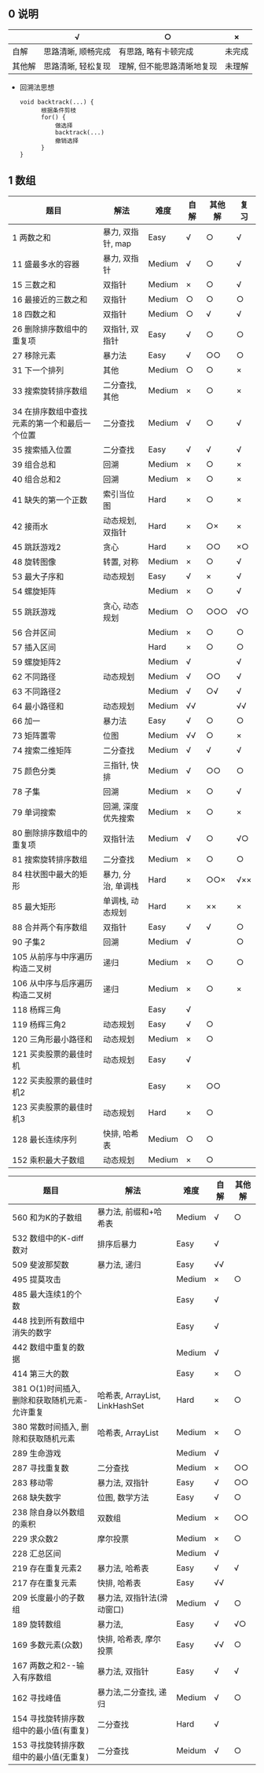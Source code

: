 ## 0 说明

|        | √                  | ○                          | ×      |
| ------ | ------------------ | -------------------------- | ------ |
| 自解   | 思路清晰, 顺畅完成 | 有思路, 略有卡顿完成       | 未完成 |
| 其他解 | 思路清晰, 轻松复现 | 理解, 但不能思路清晰地复现 | 未理解 |

* 回溯法思想

  ```
  void backtrack(...) {
  		根据条件剪枝      
  		for() {          
  			做选择    
  			backtrack(...)    
  			撤销选择      
  		}    
  }    
  ```

  

## 1 数组

| 题目                                          | 解法               | 难度   | 自解 | 其他解 | 复习 |
| --------------------------------------------- | ------------------ | ------ | ---- | ------ | ---- |
| 1 两数之和                                    | 暴力, 双指针, map  | Easy   | √    | ○      | √    |
| 11 盛最多水的容器                             | 暴力, 双指针       | Medium | √    | ○      | √    |
| 15 三数之和                                   | 双指针             | Medium | ×    | ○      | √    |
| 16 最接近的三数之和                           | 双指针             | Medium | ○    | ○      | ○    |
| 18 四数之和                                   | 双指针             | Medium | ○    | √      | √    |
| 26 删除排序数组中的重复项                     | 双指针, 双指针     | Easy   | √    | ○      | ○    |
| 27 移除元素                                   | 暴力法             | Easy   | √    | ○○     | ○    |
| 31 下一个排列                                 | 其他               | Medium | ○    | ○      | ×    |
| 33 搜索旋转排序数组                           | 二分查找, 其他     | Medium | ×    | ○      | ×    |
| 34 在排序数组中查找元素的第一个和最后一个位置 | 二分查找           | Medium | √    | ○      | √    |
| 35 搜索插入位置                               | 二分查找           | Easy   | √    | √      | √    |
| 39 组合总和                                   | 回溯               | Medium | ×    | ○      | ×    |
| 40 组合总和2                                  | 回溯               | Medium | ×    | ○      | ×    |
| 41 缺失的第一个正数                           | 索引当位图         | Hard   | ×    | ○      | ×    |
| 42 接雨水                                     | 动态规划, 双指针   | Hard   | ×    | ○×     | ×    |
| 45 跳跃游戏2                                  | 贪心               | Hard   | ×    | ○○     | ×○   |
| 48 旋转图像                                   | 转置, 对称         | Medium | ×    | ○      | √    |
| 53 最大子序和                                 | 动态规划           | Easy   | √    | ×      | √    |
| 54 螺旋矩阵                                   |                    | Medium | ×    | ○      | √    |
| 55 跳跃游戏                                   | 贪心, 动态规划     | Medium | ○    | ○○○    | √○   |
| 56 合并区间                                   |                    | Medium | ×    | ○      | ○    |
| 57 插入区间                                   |                    | Hard   | ×    | ○      | ○    |
| 59 螺旋矩阵2                                  |                    | Medium | √    |        | √    |
| 62 不同路径                                   | 动态规划           | Medium | √    | ○○     | √    |
| 63 不同路径2                                  |                    | Medium | √    | ○√     | √    |
| 64 最小路径和                                 | 动态规划           | Medium | √√   |        | √√   |
| 66 加一                                       | 暴力法             | Easy   | √    | ○      | ○    |
| 73 矩阵置零                                   | 位图               | Medium | √√   | ○      | ×    |
| 74 搜索二维矩阵                               | 二分查找           | Medium | √    | √      | √    |
| 75 颜色分类                                   | 三指针, 快排       | Medium | √    | ○○     | ○    |
| 78 子集                                       | 回溯               | Medium | ×    | ○      | √    |
| 79 单词搜索                                   | 回溯, 深度优先搜索 | Medium | ×    | ○      | ×    |
| 80 删除排序数组中的重复项                     | 双指针法           | Medium | √    | ○      | √○   |
| 81 搜索旋转排序数组                           | 二分查找           | Medium | ×    | ○      | ○    |
| 84 柱状图中最大的矩形                         | 暴力, 分治, 单调栈 | Hard   | ×    | ○○×    | √××  |
| 85 最大矩形                                   | 单调栈, 动态规划   | Hard   | ×    | ××     | ×    |
| 88 合并两个有序数组                           | 双指针             | Easy   | √    | √      | ○    |
| 90 子集2                                      | 回溯               | Medium | √    |        | ○    |
| 105 从前序与中序遍历构造二叉树                | 递归               | Medium | ×    | ○      | ○    |
| 106 从中序与后序遍历构造二叉树                | 递归               | Medium | ×    | ○      | ×    |
| 118 杨辉三角                                  |                    | Easy   | √    |        |      |
| 119 杨辉三角2                                 | 动态规划           | Easy   | √    | ○      |      |
| 120 三角形最小路径和                          | 动态规划           | Medium | ×    | ○      |      |
| 121 买卖股票的最佳时机                        | 动态规划           | Easy   | √    |        |      |
| 122 买卖股票的最佳时机2                       |                    | Easy   | ×    | ○○     |      |
| 123 买卖股票的最佳时机3                       | 动态规划           | Hard   | ×    | ○      |      |
| 128 最长连续序列                              | 快排, 哈希表       | Medium | ○    | ○      |      |
| 152 乘积最大子数组                            | 动态规划           | Medium | ×    | ○      |      |

| 题目                                          | 解法                           | 难度   | 自解 | 其他解 |
| --------------------------------------------- | ------------------------------ | ------ | ---- | ------ |
| 560 和为K的子数组                             | 暴力法, 前缀和+哈希表          | Medium | √    | ○      |
| 532 数组中的K-diff数对                        | 排序后暴力                     | Easy   | √    |        |
| 509 斐波那契数                                | 暴力法, 递归                   | Easy   | √√   |        |
| 495 提莫攻击                                  |                                | Medium | ×    | ○      |
| 485 最大连续1的个数                           |                                | Easy   | √    |        |
| 448 找到所有数组中消失的数字                  |                                | Easy   | √    |        |
| 442 数组中重复的数据                          |                                | Medium | √    |        |
| 414 第三大的数                                |                                | Easy   | ×    | ○      |
| 381 O(1)时间插入, 删除和获取随机元素-允许重复 | 哈希表, ArrayList, LinkHashSet | Hard   | ×    | ○      |
| 380 常数时间插入, 删除和获取随机元素          | 哈希表, ArrayList              | Medium | ×    | ○      |
| 289 生命游戏                                  |                                | Medium | √    |        |
| 287 寻找重复数                                | 二分查找                       | Medium | ×    | ○○     |
| 283 移动零                                    | 暴力法, 双指针                 | Easy   | √    | ○○     |
| 268 缺失数字                                  | 位图, 数学方法                 | Easy   | √    | ○      |
| 238 除自身以外数组的乘积                      | 双数组                         | Medium | ×    | ○○     |
| 229 求众数2                                   | 摩尔投票                       | Medium | ×    | ○      |
| 228 汇总区间                                  |                                | Medium | √    |        |
| 219 存在重复元素2                             | 暴力法, 哈希表                 | Easy   | √    | √      |
| 217 存在重复元素                              | 快排, 哈希表                   | Easy   | √√   |        |
| 209 长度最小的子数组                          | 暴力法, 双指针法(滑动窗口)     | Medium | √    | ○      |
| 189 旋转数组                                  | 暴力法,                        | Easy   | √    | √○     |
| 169 多数元素(众数)                            | 快排, 哈希表, 摩尔投票         | Easy   | √√   | ○      |
| 167 两数之和2--输入有序数组                   | 暴力法, 双指针                 | Easy   | √    | √      |
| 162 寻找峰值                                  | 暴力法,二分查找, 递归          | Medium | √    | ○      |
| 154 寻找旋转排序数组中的最小值(有重复)        | 二分查找                       | Hard   | √    |        |
| 153 寻找旋转排序数组中的最小值(无重复)        | 二分查找                       | Meidum | √    | ○      |

